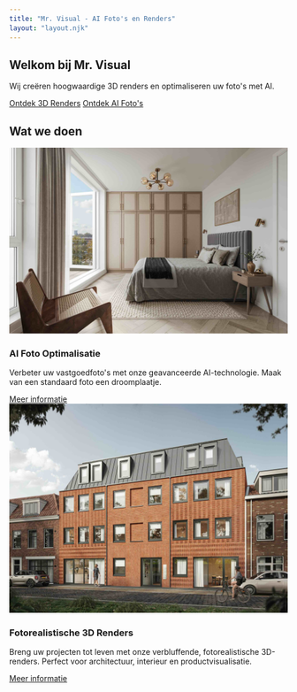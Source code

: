 ```yaml
---
title: "Mr. Visual - AI Foto's en Renders"
layout: "layout.njk"
---
```


<section class="hero">
    <div class="hero-content">
        <h1>Welkom bij Mr. Visual</h1>
        <p>Wij creëren hoogwaardige 3D renders en optimaliseren uw foto's met AI.</p>
        <div class="hero-buttons">
            <a href="/renders/" class="btn">Ontdek 3D Renders</a>
            <a href="/ai-fotos/" class="btn btn-secondary">Ontdek AI Foto's</a>
        </div>
    </div>
</section>

<section class="intro">
    <div class="container">
        <h2>Wat we doen</h2>
        <div class="intro-grid">
            <div class="intro-card">
                <img src="/images/Funda foto product.jpeg" alt="AI Foto">
                <h3>AI Foto Optimalisatie</h3>
                <p>Verbeter uw vastgoedfoto's met onze geavanceerde AI-technologie. Maak van een standaard foto een droomplaatje.</p>
                <a href="/ai-fotos/" class="btn">Meer informatie</a>
            </div>
            <div class="intro-card">
                <img src="/images/Foto realistisch product.jpeg" alt="3D Render">
                <h3>Fotorealistische 3D Renders</h3>
                <p>Breng uw projecten tot leven met onze verbluffende, fotorealistische 3D-renders. Perfect voor architectuur, interieur en productvisualisatie.</p>
                <a href="/renders/" class="btn">Meer informatie</a>
            </div>
        </div>
    </div>
</section>
